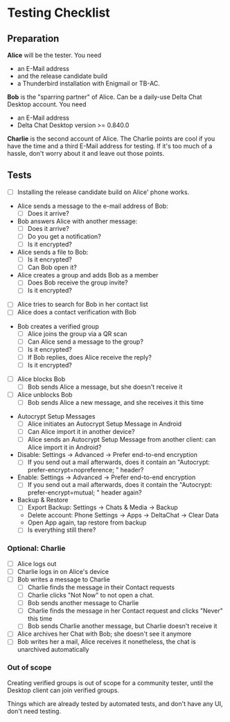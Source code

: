 # Testing Checklist

## Preparation

**Alice** will be the tester. You need 
- an E-Mail address 
- and the release candidate build
- a Thunderbird installation with Enigmail or TB-AC.

**Bob** is the "sparring partner" of Alice. Can be a daily-use Delta Chat
Desktop account. You need
- an E-Mail address
- Delta Chat Desktop version >= 0.840.0

**Charlie** is the second account of Alice. The Charlie points are cool if you
have the time and a third E-Mail address for testing. If it's too much of a
hassle, don't worry about it and leave out those points.

## Tests

- [ ] Installing the release candidate build on Alice' phone works.
- Alice sends a message to the e-mail address of Bob:
    - [ ] Does it arrive?
- Bob answers Alice with another message:
    - [ ] Does it arrive?
    - [ ] Do you get a notification?
    - [ ] Is it encrypted?
- Alice sends a file to Bob:
    - [ ] Is it encrypted?
    - [ ] Can Bob open it?
- Alice creates a group and adds Bob as a member
    - [ ] Does Bob receive the group invite?
    - [ ] Is it encrypted?
- [ ] Alice tries to search for Bob in her contact list
- [ ] Alice does a contact verification with Bob
- Bob creates a verified group
    - [ ] Alice joins the group via a QR scan
    - [ ] Can Alice send a message to the group?
    - [ ] Is it encrypted?
    - [ ] If Bob replies, does Alice receive the reply?
    - [ ] Is it encrypted?
- [ ] Alice blocks Bob
    - [ ] Bob sends Alice a message, but she doesn't receive it
- [ ] Alice unblocks Bob
    - [ ] Bob sends Alice a new message, and she receives it this time
- Autocrypt Setup Messages
    - [ ] Alice initiates an Autocrypt Setup Message in Android
    - [ ] Can Alice import it in another device?
    - [ ] Alice sends an Autocrypt Setup Message from another client: can Alice import it in Android?
- Disable: Settings -> Advanced -> Prefer end-to-end encryption
    - [ ] If you send out a mail afterwards, does it contain an "Autocrypt: prefer-encrypt=nopreference; " header?
- Enable: Settings -> Advanced -> Prefer end-to-end encryption
    - [ ] If you send out a mail afterwards, does it contain the "Autocrypt: prefer-encrypt=mutual; " header again?
- Backup & Restore
    - [ ] Export Backup: Settings -> Chats & Media -> Backup
    - Delete account: Phone Settings -> Apps -> DeltaChat -> Clear Data
    - Open App again, tap restore from backup
    - [ ] Is everything still there?

### Optional: Charlie

- [ ] Alice logs out
- [ ] Charlie logs in on Alice's device
- [ ] Bob writes a message to Charlie
    - [ ] Charlie finds the message in their Contact requests
    - [ ] Charlie clicks "Not Now" to not open a chat.
    - [ ] Bob sends another message to Charlie
    - [ ] Charlie finds the message in her Contact request and clicks "Never" this time
    - [ ] Bob sends Charlie another message, but Charlie doesn't receive it
- [ ] Alice archives her Chat with Bob; she doesn't see it anymore
- [ ] Bob writes her a mail, Alice receives it nonetheless, the chat is unarchived automatically

### Out of scope

Creating verified groups is out of scope for a community tester, until the
Desktop client can join verified groups.

Things which are already tested by automated tests, and don't have any UI,
don't need testing.

